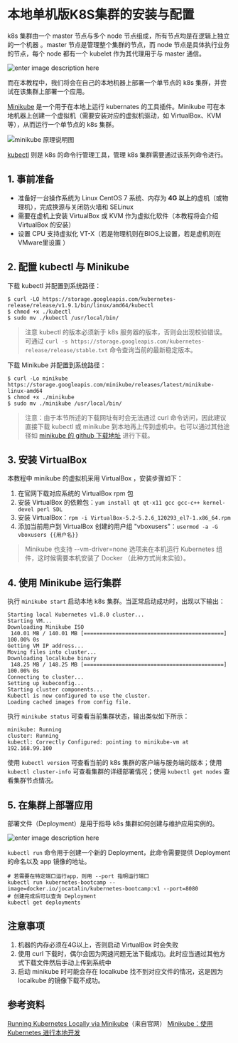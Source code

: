 # 本地单机版K8S集群的安装与配置

k8s 集群由一个 master 节点与多个 node 节点组成，所有节点均是在逻辑上独立的一个机器 。master 节点是管理整个集群的节点，而 node 节点是具体执行业务的节点，每个 node 都有一个 kubelet 作为其代理用于与 master 通信。

![enter image description here](https://d33wubrfki0l68.cloudfront.net/99d9808dcbf2880a996ed50d308a186b5900cec9/40b94/docs/tutorials/kubernetes-basics/public/images/module_01_cluster.svg)

而在本教程中，我们将会在自己的本地机器上部署一个单节点的 k8s 集群，并尝试在该集群上部署一个应用。

 [Minikube](https://kubernetes.io/docs/getting-started-guides/minikube/) 是一个用于在本地上运行 kubernates 的工具插件。Minikube 可在本地机器上创建一个虚拟机（需要安装对应的虚拟机驱动，如 VirtualBox、KVM 等），从而运行一个单节点的 k8s 集群。

![minikube 原理说明图](https://yqfile.alicdn.com/c03a43e0731ca579d1844fb44269fd2fd257bfb3.jpeg)

[kubectl](https://kubernetes.io/docs/reference/generated/kubectl/kubectl/) 则是 k8s 的命令行管理工具，管理 k8s 集群需要通过该系列命令进行。

## 1.  事前准备

- 准备好一台操作系统为 Linux CentOS 7 系统、内存为 **4G 以上**的虚机（或物理机），完成换源与关闭防火墙和 SELinux
- 需要在虚机上安装 VirtualBox 或 KVM 作为虚拟化软件（本教程将会介绍 VirtualBox 的安装）
- 设置 CPU 支持虚拟化 VT-X（若是物理机则在BIOS上设置，若是虚机则在VMware里设置 ）

## 2. 配置 kubectl 与 Minikube

下载 kubectl 并配置到系统路径：
```
$ curl -LO https://storage.googleapis.com/kubernetes-release/release/v1.9.1/bin/linux/amd64/kubectl
$ chmod +x ./kubectl
$ sudo mv ./kubectl /usr/local/bin/
```

> 注意 kubectl 的版本必须新于 k8s 服务器的版本，否则会出现校验错误。可通过 `curl -s https://storage.googleapis.com/kubernetes-release/release/stable.txt` 命令查询当前的最新稳定版本。

下载 Minikube 并配置到系统路径：
```
$ curl -Lo minikube https://storage.googleapis.com/minikube/releases/latest/minikube-linux-amd64 
$ chmod +x ./minikube
$ sudo mv ./minikube /usr/local/bin/
```

> 注意：由于本节所述的下载网址有时会无法通过 curl 命令访问，因此建议直接下载 kubectl 或 minikube 到本地再上传到虚机中。也可以通过其他途径如 [minikube 的 github 下载地址](https://github.com/kubernetes/minikube/releases) 进行下载。

## 3. 安装 VirtualBox

本教程中 minikube 的虚拟机采用 VirtualBox ，安装步骤如下：
1. 在官网下载对应系统的 VirtualBox rpm 包
2. 安装 VirtualBox 的依赖包：`yum install qt qt-x11 gcc gcc-c++ kernel-devel perl SDL`
3. 安装 VirtualBox：`rpm -i VirtualBox-5.2-5.2.6_120293_el7-1.x86_64.rpm`
4. 添加当前用户到 VirtualBox 创建的用户组 "vboxusers"：`usermod -a -G vboxusers {{用户名}}`

> Minikube 也支持 --vm-driver=none 选项来在本机运行 Kubernetes 组件，这时候需要本机安装了 Docker （此种方式尚未实验）。

## 4. 使用 Minikube 运行集群

执行 `minikube start` 启动本地 k8s 集群。当正常启动成功时，出现以下输出：
```
Starting local Kubernetes v1.8.0 cluster...
Starting VM...
Downloading Minikube ISO
 140.01 MB / 140.01 MB [============================================] 100.00% 0s
Getting VM IP address...
Moving files into cluster...
Downloading localkube binary
 148.25 MB / 148.25 MB [============================================] 100.00% 0s
Connecting to cluster...
Setting up kubeconfig...
Starting cluster components...
Kubectl is now configured to use the cluster.
Loading cached images from config file.
```
执行 `minikube status` 可查看当前集群状态，输出类似如下所示：
```
minikube: Running
cluster: Running
kubectl: Correctly Configured: pointing to minikube-vm at 192.168.99.100
```

使用 `kubectl version` 可查看当前的 k8s 集群的客户端与服务端的版本；使用 `kubectl cluster-info` 可查看集群的详细部署情况；使用 `kubectl get nodes` 查看集群节点情况。

## 5. 在集群上部署应用

部署文件（Deployment）是用于指导 k8s 集群如何创建与维护应用实例的。

![enter image description here](https://d33wubrfki0l68.cloudfront.net/152c845f25df8e69dd24dd7b0836a289747e258a/4a1d2/docs/tutorials/kubernetes-basics/public/images/module_02_first_app.svg)

`kubectl run` 命令用于创建一个新的 Deployment，此命令需要提供 Deployment 的命名以及 app 镜像的地址。
```
# 若需要在特定端口运行app，则用 --port 指明运行端口
kubectl run kubernetes-bootcamp --image=docker.io/jocatalin/kubernetes-bootcamp:v1 --port=8080
# 创建完成后可以查询 Deployment
kubectl get deployments
```




## 注意事项
1. 机器的内存必须在4G以上，否则启动 VirtualBox 时会失败
2. 使用 curl 下载时，偶尔会因为网速问题无法下载成功。此时应当通过其他方式下载文件然后手动上传到系统中
3. 启动 minikube 时可能会存在 localkube 找不到对应文件的情况，这是因为 localkube 的镜像下载不成功。

## 参考资料
[Running Kubernetes Locally via Minikube](https://kubernetes.io/docs/getting-started-guides/minikube/#minikube-features)（来自官网）
[Minikube：使用 Kubernetes 进行本地开发](https://linux.cn/article-8847-1.html)
<!--stackedit_data:
eyJoaXN0b3J5IjpbNDA1MjYyOTA1XX0=
-->